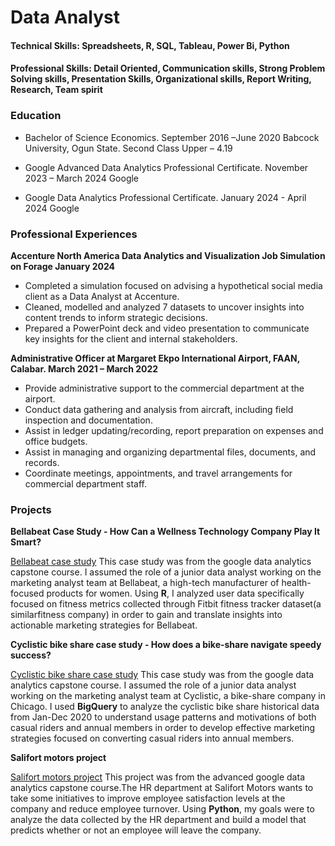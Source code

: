 # Data Analyst

#### Technical Skills: Spreadsheets, R, SQL, Tableau, Power Bi, Python
#### Professional Skills: Detail Oriented, Communication skills, Strong Problem Solving skills, Presentation Skills, Organizational skills, Report Writing, Research, Team spirit

### Education
* Bachelor of Science Economics.                            September 2016 –June 2020
  Babcock University, Ogun State.
  Second Class Upper – 4.19

* Google Advanced Data Analytics Professional Certificate.  November 2023 – March 2024
  Google

* Google Data Analytics Professional Certificate.           January 2024 - April 2024
  Google


### Professional Experiences  
 **Accenture North America Data Analytics and Visualization Job Simulation on Forage      January 2024**

* Completed a simulation focused on advising a hypothetical social media client as a Data Analyst at Accenture.
* Cleaned, modelled and analyzed 7 datasets to uncover insights into content trends to inform strategic decisions.
* Prepared a PowerPoint deck and video presentation to communicate key insights for the client and internal stakeholders.

**Administrative Officer at Margaret Ekpo International Airport, FAAN, Calabar.           March 2021 – March 2022**

* Provide administrative support to the commercial department at the airport.
* Conduct data gathering and analysis from aircraft, including field inspection and documentation.
* Assist in ledger updating/recording, report preparation on expenses and office budgets.
* Assist in managing and organizing departmental files, documents, and records.
* Coordinate meetings, appointments, and travel arrangements for commercial department staff.


### Projects 
**Bellabeat Case Study - How Can a Wellness Technology Company Play It Smart?**

[Bellabeat case study](https://github.com/domeru369/Bellabeat-case-study)
This case study was from the google data analytics capstone course. I assumed the role of a junior data analyst working on the marketing analyst team at Bellabeat, a high-tech manufacturer of health-focused products for women. Using **R**, I analyzed user data specifically focused on fitness metrics collected through Fitbit fitness tracker dataset(a similarfitness company) in order to gain and translate insights into actionable marketing strategies for Bellabeat.


**Cyclistic bike share case study - How does a bike-share navigate speedy success?**

[Cyclistic bike share case study](https://github.com/domeru369/cyclistic-bike-share-case-study)
This case study was from the google data analytics capstone course. I assumed the role of a junior data analyst working on the marketing analyst team at Cyclistic, a bike-share company in Chicago.  I used **BigQuery** to analyze the cyclistic bike share historical data from Jan-Dec 2020 to understand usage patterns and motivations of both casual riders and annual members in order to develop effective marketing strategies focused on converting casual riders into annual members.


**Salifort motors project**

[Salifort motors project](https://github.com/domeru369/Salifort-motors-project)
This project was from the advanced google data analytics capstone course.The HR department at Salifort Motors wants to take some initiatives to improve employee satisfaction levels at the company and reduce employee turnover. Using **Python**, my goals were to analyze the data collected by the HR department and build a model that predicts whether or not an employee will leave the company.

